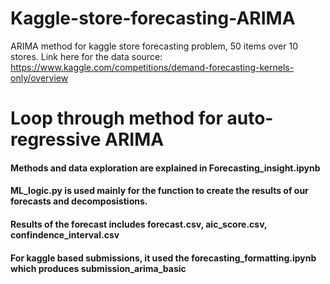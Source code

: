 # Kaggle-store-forecasting-ARIMA
ARIMA method for kaggle store forecasting problem, 50 items over 10 stores. Link here for the data source: https://www.kaggle.com/competitions/demand-forecasting-kernels-only/overview

# Loop through method for auto-regressive ARIMA
#### Methods and data exploration are explained in Forecasting_insight.ipynb
#### ML_logic.py is used mainly for the function to create the results of our forecasts and decomposistions.
#### Results of the forecast includes forecast.csv, aic_score.csv, confindence_interval.csv
#### For kaggle based submissions, it used the forecasting_formatting.ipynb which produces submission_arima_basic
